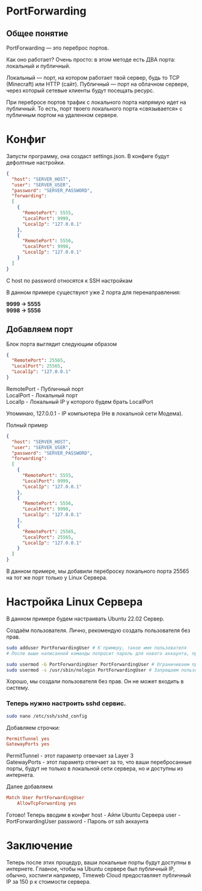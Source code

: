 # PortForwarding

## Общее понятие

PortForwarding — это переброс портов.

Как оно работает?
Очень просто: в этом методе есть ДВА порта: локальный и публичный.

Локальный — порт, на котором работает твой сервер, будь то TCP (Minecraft) или HTTP (сайт).
Публичный — порт на облачном сервере, через который сетевые клиенты будут посещать ресурс.

При перебросе портов трафик с локального порта напрямую идет на публичный.
То есть, порт твоего локального порта «связывается» с публичным портом на удаленном сервере.

# Конфиг

Запусти программу, она создаст settings.json.
В конфиге будут дефолтные настройки.

```JSON
{
  "host": "SERVER_HOST",
  "user": "SERVER_USER",
  "password": "SERVER_PASSWORD",
  "forwarding":
  [
    {
      "RemotePort": 5555,
      "LocalPort": 9999,
      "LocalIp": "127.0.0.1"
    },
    { 
      "RemotePort": 5556,
      "LocalPort": 9998,
      "LocalIp": "127.0.0.1"
    }
  ]
}
```

С host по password относятся к SSH настройкам

В данном примере существуют уже 2 порта для перенаправления:

**9999 → 5555**  
**9998 → 5556**

## Добавляем порт

Блок порта выглядит следующим образом
```JSON
{ 
  "RemotePort": 25565,
  "LocalPort": 25565,
  "LocalIp": "127.0.0.1"
}
```
RemotePort - Публичный порт  
LocalPort - Локальный порт  
LocalIp - Локальный IP у которого будем брать LocalPort  

Упоминаю, 127.0.0.1 - IP компьютера (Не в локальной сети Модема).  

Полный пример  
```JSON
{
  "host": "SERVER_HOST",
  "user": "SERVER_USER",
  "password": "SERVER_PASSWORD",  
  "forwarding":  
  [
    {
      "RemotePort": 5555,  
      "LocalPort": 9999,  
      "LocalIp": "127.0.0.1"  
    },
    { 
      "RemotePort": 5556,
      "LocalPort": 9998,
      "LocalIp": "127.0.0.1"
    },
    { 
      "RemotePort": 25565,
      "LocalPort": 25565,
      "LocalIp": "127.0.0.1"
    }
  ]
}
```
В данном примере, мы добавили переброску локального порта 25565 на тот же порт только у Linux Сервера.

# Настройка Linux Сервера
В данном примере будем настраивать Ubuntu 22.02 Сервер.  

Создаём пользователя.
Лично, рекомендую создать пользователя без прав. 

```bash
sudo adduser PortForwardingUser # К примеру, такое имя пользователя
# После выше написанной команды попросит пароль для нового аккаунта, при вводе его не будет видно.

sudo usermod -G PortForwardingUser PortForwardingUser # Ограничиваем права 
sudo usermod -s /usr/sbin/nologin PortForwardingUser # Запрещаем пользователю входить в систему по дефолтному SSH 
```
Хорошо, мы создали пользователя без прав. Он не может входить в систему.

### Теперь нужно настроить sshd сервис.
```bash
sudo nano /etc/ssh/sshd_config
```
Добавляем строчки: 
```conf
PermitTunnel yes
GatewayPorts yes
```
PermitTunnel - этот параметр отвечает за Layer 3  
GatewayPorts - этот параметр отвечает за то, что ваши перебросанные порты, будут не только в локальной сети сервера, но и доступны из интернета.

Далее добавляем
```conf
Match User PortForwardingUser
    AllowTcpForwarding yes
```

Готово! Теперь вводим в конфиг 
host - Айпи Ubuntu Сервера
user - PortForwardingUser
password - Пароль от ssh аккаунта

# Заключение
Теперь после этих процедур, ваши локальные порты будут доступны в интернете.
Главное, чтобы на Ubuntu сервере был публичный IP, обычно, хостинги например, Timeweb Cloud предоставляет публичный IP за 150 р к стоимости сервера.
